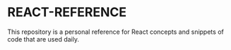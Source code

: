 # REACT-REFERENCE
This repository is a personal reference for React concepts and snippets of code that are used daily.
